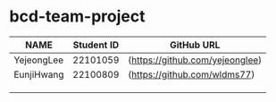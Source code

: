 # bcd-team-project

| NAME       | Student ID      | GitHub URL                    |
|------------|-----------------|-------------------------------|
| YejeongLee | 22101059        |(https://github.com/yejeonglee)|
| EunjiHwang | 22100809        |(https://github.com/wldms77)   |
|            |                 |                               | 
|            |                 |                               |
|            |                 |                               |
